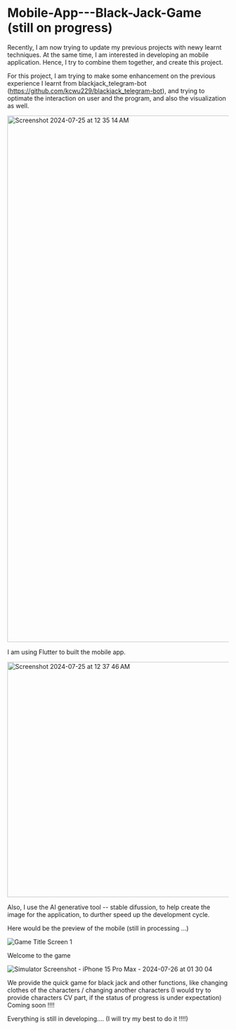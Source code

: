 # Mobile-App---Black-Jack-Game (still on progress)

Recently, I am now trying to update my previous projects with newy learnt techniques. At the same time, I am interested in developing an mobile application. Hence, I try to combine them together, and create this project.

For this project, I am trying to make some enhancement on the previous experience I learnt from blackjack_telegram-bot (https://github.com/kcwu229/blackjack_telegram-bot), and trying to optimate the interaction on user and the program, and also the visualization as well.

<img width="1199" alt="Screenshot 2024-07-25 at 12 35 14 AM" src="https://github.com/user-attachments/assets/79f25293-ca2b-4ea8-9e25-fef51eb54bf9">
<p>I am using Flutter to built the mobile app.</p>


<img width="536" alt="Screenshot 2024-07-25 at 12 37 46 AM" src="https://github.com/user-attachments/assets/2c012703-cf84-425b-a094-307c47847663">

<p>Also, I use the AI generative tool -- stable difussion, to help create the image for the application, to durther speed up the development cycle.</p>


<p>Here would be the preview of the mobile (still in processing ...)</p>

![Game Title Screen 1](https://github.com/user-attachments/assets/2d85f4a3-1f46-40ee-b5a5-047dbe1f518f)

<p>Welcome to the game</p>


![Simulator Screenshot - iPhone 15 Pro Max - 2024-07-26 at 01 30 04](https://github.com/user-attachments/assets/05cc9f11-bec1-4d7f-93c6-82d0a579ffb5)

<p>We provide the quick game for black jack and other functions, like changing clothes of the characters / changing another characters (I would try to provide characters CV part, if the status of progress is under expectation)  Coming soon !!!!</p>

Everything is still in developing....  (I will try my best to do it !!!!)

